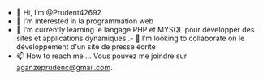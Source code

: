- 👋 Hi, I’m @Prudent42692
- 👀 I’m interested in  la programmation web
- 🌱 I’m currently learning  le langage PHP et MYSQL pour  développer des sites et applications dynamiques
.- 💞️ I’m looking to collaborate on  le développement d'un site de presse écrite
- 📫 How to reach me ...
Vous pouvez me joindre sur aganzeprudenc@gmail.com.
<!---
Prudent42692/Prudent42692 is a ✨ special ✨ repository because its `README.md` (this file) appears on your GitHub profile.
You can click the Preview link to take a look at your changes.
--->
